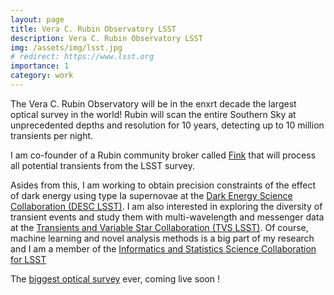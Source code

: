 ```yaml
---
layout: page
title: Vera C. Rubin Observatory LSST
description: Vera C. Rubin Observatory LSST
img: /assets/img/lsst.jpg
# redirect: https://www.lsst.org
importance: 1
category: work
---
```


The Vera C. Rubin Observatory will be in the enxrt decade the largest optical survey in the world! Rubin will scan the entire Southern Sky at unprecedented depths and resolution for 10 years, detecting up to 10 million transients per night. 

I am co-founder of a Rubin community broker called [Fink](http://fink-broker.org) that will process all potential transients from the LSST survey.

Asides from this, I am working to obtain precision constraints of the effect of dark energy using type Ia supernovae at the [Dark Energy Science Collaboration (DESC LSST)](http://lsst-desc.org). I am also interested in exploring the diversity of transient events and study them with multi-wavelength and messenger data at the [Transients and Variable Star Collaboration (TVS LSST)](https://lsst-tvssc.github.io). Of course, machine learning and novel analysis methods is a big part of my research and I am a member of the [Informatics and Statistics Science Collaboration for LSST](https://issc.science.lsst.org)

The [biggest optical survey](https://www.lsst.org) ever, coming live soon !
